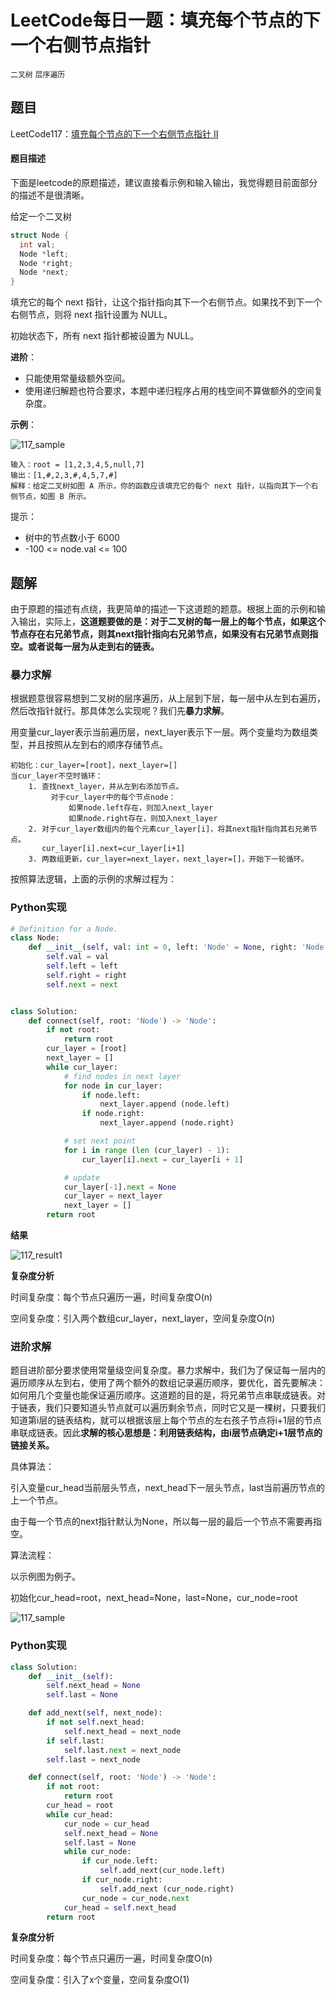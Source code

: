 # LeetCode每日一题：填充每个节点的下一个右侧节点指针 

`二叉树` `层序遍历`

## 题目

LeetCode117：[填充每个节点的下一个右侧节点指针 II](https://leetcode-cn.com/problems/populating-next-right-pointers-in-each-node-ii/)

#### 题目描述

下面是leetcode的原题描述，建议直接看示例和输入输出，我觉得题目前面部分的描述不是很清晰。

给定一个二叉树

```C
struct Node {
  int val;
  Node *left;
  Node *right;
  Node *next;
}
```


填充它的每个 next 指针，让这个指针指向其下一个右侧节点。如果找不到下一个右侧节点，则将 next 指针设置为 NULL。

初始状态下，所有 next 指针都被设置为 NULL。

**进阶**：

- 只能使用常量级额外空间。
- 使用递归解题也符合要求，本题中递归程序占用的栈空间不算做额外的空间复杂度。

**示例**：

![117_sample](117_sample.png)

```
输入：root = [1,2,3,4,5,null,7]
输出：[1,#,2,3,#,4,5,7,#]
解释：给定二叉树如图 A 所示，你的函数应该填充它的每个 next 指针，以指向其下一个右侧节点，如图 B 所示。
```


提示：

- 树中的节点数小于 6000
- -100 <= node.val <= 100

## 题解

由于原题的描述有点绕，我更简单的描述一下这道题的题意。根据上面的示例和输入输出，实际上，**这道题要做的是：对于二叉树的每一层上的每个节点，如果这个节点存在右兄弟节点，则其next指针指向右兄弟节点，如果没有右兄弟节点则指空。或者说每一层为从走到右的链表。**

### 暴力求解

根据题意很容易想到二叉树的层序遍历，从上层到下层，每一层中从左到右遍历，然后改指针就行。那具体怎么实现呢？我们先**暴力求解**。

用变量cur_layer表示当前遍历层，next_layer表示下一层。两个变量均为数组类型，并且按照从左到右的顺序存储节点。

```
初始化：cur_layer=[root]，next_layer=[]
当cur_layer不空时循环：
    1. 查找next_layer，并从左到右添加节点。
    	 对于cur_layer中的每个节点node：
    	     如果node.left存在，则加入next_layer
    	     如果node.right存在，则加入next_layer
    2. 对于cur_layer数组内的每个元素cur_layer[i]，将其next指针指向其右兄弟节点。
       cur_layer[i].next=cur_layer[i+1]
    3. 两数组更新，cur_layer=next_layer，next_layer=[]，开始下一轮循环。
```

按照算法逻辑，上面的示例的求解过程为：



### Python实现

```python
# Definition for a Node.
class Node:
    def __init__(self, val: int = 0, left: 'Node' = None, right: 'Node' = None, next: 'Node' = None):
        self.val = val
        self.left = left
        self.right = right
        self.next = next


class Solution:
    def connect(self, root: 'Node') -> 'Node':
        if not root:
            return root
        cur_layer = [root]
        next_layer = []
        while cur_layer:
            # find nodes in next layer
            for node in cur_layer:
                if node.left:
                    next_layer.append (node.left)
                if node.right:
                    next_layer.append (node.right)

            # set next point
            for i in range (len (cur_layer) - 1):
                cur_layer[i].next = cur_layer[i + 1]

            # update
            cur_layer[-1].next = None
            cur_layer = next_layer
            next_layer = []
        return root
```

**结果**

![117_result1](117_result1.png)

**复杂度分析**

时间复杂度：每个节点只遍历一遍，时间复杂度O(n)

空间复杂度：引入两个数组cur_layer，next_layer，空间复杂度O(n)

### 进阶求解

题目进阶部分要求使用常量级空间复杂度。暴力求解中，我们为了保证每一层内的遍历顺序从左到右，使用了两个额外的数组记录遍历顺序，要优化，首先要解决：如何用几个变量也能保证遍历顺序。这道题的目的是，将兄弟节点串联成链表。对于链表，我们只要知道头节点就可以遍历剩余节点，同时它又是一棵树，只要我们知道第i层的链表结构，就可以根据该层上每个节点的左右孩子节点将i+1层的节点串联成链表。因此**求解的核心思想是：利用链表结构，由i层节点确定i+1层节点的链接关系。**

具体算法：

引入变量cur_head当前层头节点，next_head下一层头节点，last当前遍历节点的上一个节点。

由于每一个节点的next指针默认为None，所以每一层的最后一个节点不需要再指空。



算法流程：

以示例图为例子。

初始化cur_head=root，next_head=None，last=None，cur_node=root





![117_sample](117_sample.png)



### Python实现

```python
class Solution:
    def __init__(self):
        self.next_head = None
        self.last = None

    def add_next(self, next_node):
        if not self.next_head:
            self.next_head = next_node
        if self.last:
            self.last.next = next_node
        self.last = next_node

    def connect(self, root: 'Node') -> 'Node':
        if not root:
            return root
        cur_head = root
        while cur_head:
            cur_node = cur_head
            self.next_head = None
            self.last = None
            while cur_node:
                if cur_node.left:
                    self.add_next(cur_node.left)
                if cur_node.right:
                    self.add_next (cur_node.right)
                cur_node = cur_node.next
            cur_head = self.next_head
        return root
```

**复杂度分析**

时间复杂度：每个节点只遍历一遍，时间复杂度O(n)

空间复杂度：引入了x个变量，空间复杂度O(1)

### 